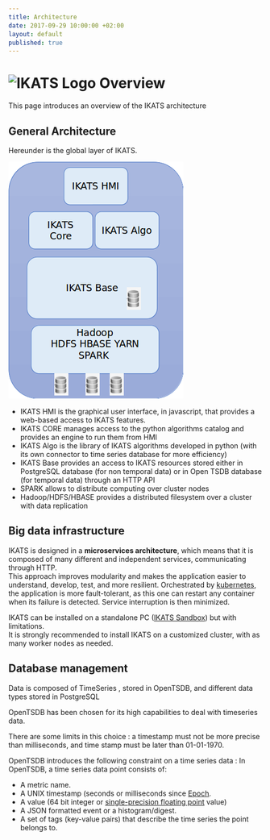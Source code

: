 ```yaml
---
title: Architecture
date: 2017-09-29 10:00:00 +02:00
layout: default
published: true
---
```


![IKATS Logo](https://ikats.github.io/img/Logo-ikats-icon.png)
Overview
=========

This page introduces an overview of the IKATS architecture


General Architecture
--------

Hereunder is the global layer of IKATS.

![IKATS software layer](img/Ikats_overview.png)

* IKATS HMI is the graphical user interface, in javascript, that provides a web-based access to IKATS features.
* IKATS CORE manages access to the python algorithms catalog and provides an engine to run them from HMI
* IKATS Algo is the library of IKATS algorithms developed in python (with its own connector to time series database for more efficiency)
* IKATS Base provides an access to IKATS resources stored either in PostgreSQL database (for non temporal data) or in Open TSDB database (for temporal data) through an HTTP API
* SPARK allows to distribute computing over cluster nodes
* Hadoop/HDFS/HBASE provides a distributed filesystem over a cluster with data replication


Big data infrastructure
-------

IKATS is designed in a **microservices architecture**, which means that it is composed of many different and independent services, communicating through HTTP.  
This approach improves modularity and makes the application easier to understand, develop, test, and more resilient.
Orchestrated by [kubernetes](https://kubernetes.io/), the application is more fault-tolerant, as this one can restart any container when its failure is detected. Service interruption is then minimized.

IKATS can be installed on a standalone PC ([IKATS Sandbox](https://github.com/IKATS/ikats-sandbox)) but with limitations.  
It is strongly recommended to install IKATS on a customized cluster, with as many worker nodes as needed.


Database management
--------
Data is composed of TimeSeries , stored in OpenTSDB, and different data types stored in PostgreSQL

OpenTSDB has been chosen for its high capabilities to deal with timeseries data.

There are some limits in this choice : a timestamp must not be more precise than milliseconds, and time stamp must be later than 01-01-1970.

OpenTSDB introduces the following constraint on a time series data :
In OpenTSDB, a time series data point consists of:

- A metric name.
- A UNIX timestamp (seconds or milliseconds since [Epoch](http://en.wikipedia.org/wiki/Unix_epoch).
- A value (64 bit integer or [single-precision floating point](http://opentsdb.net/docs/build/html/user_guide/writing.html) value)
- A JSON formatted event or a histogram/digest.
- A set of tags (key-value pairs) that describe the time series the point belongs to.
